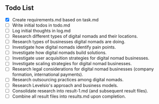 ## Todo List

- [x] Create requirements.md based on task.md
- [ ] Write initial todos in todo.md
- [ ] Log initial thoughts in log.md
- [ ] Research different types of digital nomads and their locations.
- [ ] Research types of businesses digital nomads are doing.
- [ ] Investigate how digital nomads identify pain points.
- [ ] Investigate how digital nomads build solutions.
- [ ] Investigate user acquisition strategies for digital nomad businesses.
- [ ] Investigate scaling strategies for digital nomad businesses.
- [ ] Research legal considerations for digital nomad businesses (company formation, international payments).
- [ ] Research outsourcing practices among digital nomads.
- [ ] Research Levelsio's approach and business models.
- [ ] Consolidate research into result-1.md (and subsequent result files).
- [ ] Combine all result files into results.md upon completion.
